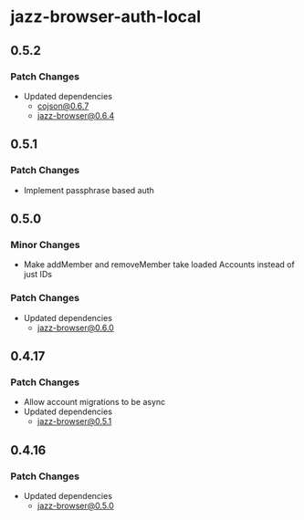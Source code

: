 # jazz-browser-auth-local

## 0.5.2

### Patch Changes

- Updated dependencies
  - cojson@0.6.7
  - jazz-browser@0.6.4

## 0.5.1

### Patch Changes

- Implement passphrase based auth

## 0.5.0

### Minor Changes

- Make addMember and removeMember take loaded Accounts instead of just IDs

### Patch Changes

- Updated dependencies
  - jazz-browser@0.6.0

## 0.4.17

### Patch Changes

- Allow account migrations to be async
- Updated dependencies
  - jazz-browser@0.5.1

## 0.4.16

### Patch Changes

- Updated dependencies
  - jazz-browser@0.5.0
